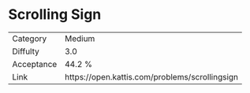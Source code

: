 # Scrolling Sign

<table>
    <tr>
        <td>Category</td>
        <td>Medium</td>
    </tr>
    <tr>
        <td>Diffulty</td>
        <td>3.0</td>
    </tr>
    <tr>
        <td>Acceptance</td>
        <td>44.2 %</td>
    </tr>
    <tr>
        <td>Link</td>
        <td>https://open.kattis.com/problems/scrollingsign</td>
    </tr>
</table>